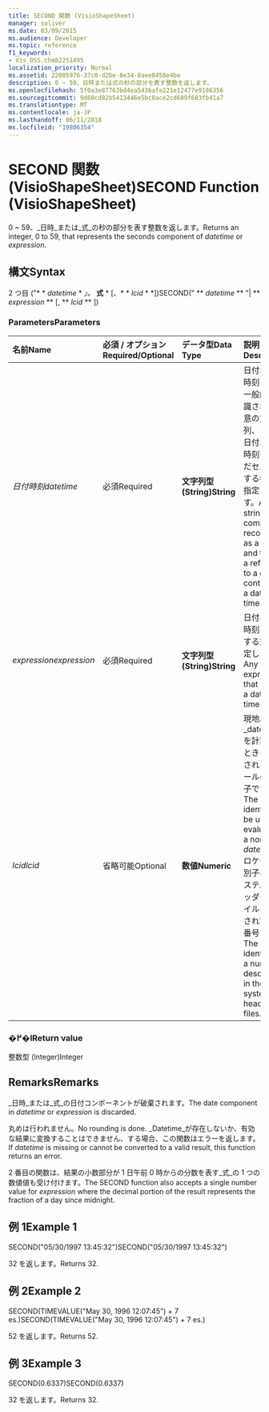```yaml
---
title: SECOND 関数 (VisioShapeSheet)
manager: soliver
ms.date: 03/09/2015
ms.audience: Developer
ms.topic: reference
f1_keywords:
- Vis_DSS.chm82251495
localization_priority: Normal
ms.assetid: 22005976-37c0-d2be-8e34-8aee8458e4be
description: 0 ~ 59、日時または式の秒の部分を表す整数を返します。
ms.openlocfilehash: 5f0a3e87763bd4ea5436afe221e12477e9186356
ms.sourcegitcommit: 9d60cd82b5413446e5bc8ace2cd689f683fb41a7
ms.translationtype: MT
ms.contentlocale: ja-JP
ms.lasthandoff: 06/11/2018
ms.locfileid: "19806354"
---
```

# <a name="second-function-visioshapesheet"></a><span data-ttu-id="3c7a6-103">SECOND 関数 (VisioShapeSheet)</span><span class="sxs-lookup"><span data-stu-id="3c7a6-103">SECOND Function (VisioShapeSheet)</span></span>

<span data-ttu-id="3c7a6-104">0 ~ 59、_日時_または_式_の秒の部分を表す整数を返します。</span><span class="sxs-lookup"><span data-stu-id="3c7a6-104">Returns an integer, 0 to 59, that represents the seconds component of  _datetime_ or  _expression_.</span></span>
  
## <a name="syntax"></a><span data-ttu-id="3c7a6-105">構文</span><span class="sxs-lookup"><span data-stu-id="3c7a6-105">Syntax</span></span>

<span data-ttu-id="3c7a6-106">2 つ目 ("* * *datetime* * *」。* **式** * [、* * *lcid* * *])</span><span class="sxs-lookup"><span data-stu-id="3c7a6-106">SECOND(" ** *datetime* ** "| ** *expression* ** [, ** *lcid* ** ])</span></span> 
  
### <a name="parameters"></a><span data-ttu-id="3c7a6-107">Parameters</span><span class="sxs-lookup"><span data-stu-id="3c7a6-107">Parameters</span></span>

|<span data-ttu-id="3c7a6-108">**名前**</span><span class="sxs-lookup"><span data-stu-id="3c7a6-108">**Name**</span></span>|<span data-ttu-id="3c7a6-109">**必須 / オプション**</span><span class="sxs-lookup"><span data-stu-id="3c7a6-109">**Required/Optional**</span></span>|<span data-ttu-id="3c7a6-110">**データ型**</span><span class="sxs-lookup"><span data-stu-id="3c7a6-110">**Data Type**</span></span>|<span data-ttu-id="3c7a6-111">**説明**</span><span class="sxs-lookup"><span data-stu-id="3c7a6-111">**Description**</span></span>|
|:-----|:-----|:-----|:-----|
| <span data-ttu-id="3c7a6-112">_日付時刻_</span><span class="sxs-lookup"><span data-stu-id="3c7a6-112">_datetime_</span></span> <br/> |<span data-ttu-id="3c7a6-113">必須</span><span class="sxs-lookup"><span data-stu-id="3c7a6-113">Required</span></span>  <br/> |<span data-ttu-id="3c7a6-114">**文字列型 (String)**</span><span class="sxs-lookup"><span data-stu-id="3c7a6-114">**String**</span></span> <br/> |<span data-ttu-id="3c7a6-115">日付および時刻として一般的に認識される任意の文字列、または日付および時刻を含んだセルに対する参照を指定します。</span><span class="sxs-lookup"><span data-stu-id="3c7a6-115">Any string commonly recognized as a date and time or a reference to a cell containing a date and time.</span></span>  <br/> |
| <span data-ttu-id="3c7a6-116">_expression_</span><span class="sxs-lookup"><span data-stu-id="3c7a6-116">_expression_</span></span> <br/> |<span data-ttu-id="3c7a6-117">必須</span><span class="sxs-lookup"><span data-stu-id="3c7a6-117">Required</span></span>  <br/> |<span data-ttu-id="3c7a6-118">**文字列型 (String)**</span><span class="sxs-lookup"><span data-stu-id="3c7a6-118">**String**</span></span> <br/> | <span data-ttu-id="3c7a6-119">日付および時刻を算出する式を指定します。</span><span class="sxs-lookup"><span data-stu-id="3c7a6-119">Any expression that yields a date and time.</span></span>  <br/> |
| <span data-ttu-id="3c7a6-120">_lcid_</span><span class="sxs-lookup"><span data-stu-id="3c7a6-120">_lcid_</span></span> <br/> |<span data-ttu-id="3c7a6-121">省略可能</span><span class="sxs-lookup"><span data-stu-id="3c7a6-121">Optional</span></span>  <br/> |<span data-ttu-id="3c7a6-122">**数値**</span><span class="sxs-lookup"><span data-stu-id="3c7a6-122">**Numeric**</span></span> <br/> |<span data-ttu-id="3c7a6-123">現地以外の_datetime_を計算するときに使用されるロケールの識別子です。</span><span class="sxs-lookup"><span data-stu-id="3c7a6-123">The locale identifier to be used in evaluating a nonlocal  _datetime_.</span></span> <span data-ttu-id="3c7a6-124">ロケール識別子は、システムのヘッダー ファイルに記載されている番号です。</span><span class="sxs-lookup"><span data-stu-id="3c7a6-124">The locale identifier is a number described in the system header files.</span></span>  <br/> |
   
### <a name="return-value"></a><span data-ttu-id="3c7a6-125">�߂�l</span><span class="sxs-lookup"><span data-stu-id="3c7a6-125">Return value</span></span>

<span data-ttu-id="3c7a6-126">整数型 (Integer)</span><span class="sxs-lookup"><span data-stu-id="3c7a6-126">Integer</span></span>
  
## <a name="remarks"></a><span data-ttu-id="3c7a6-127">Remarks</span><span class="sxs-lookup"><span data-stu-id="3c7a6-127">Remarks</span></span>

<span data-ttu-id="3c7a6-128">_日時_または_式_の日付コンポーネントが破棄されます。</span><span class="sxs-lookup"><span data-stu-id="3c7a6-128">The date component in  _datetime_ or  _expression_ is discarded.</span></span> 
  
<span data-ttu-id="3c7a6-129">丸めは行われません。</span><span class="sxs-lookup"><span data-stu-id="3c7a6-129">No rounding is done.</span></span> <span data-ttu-id="3c7a6-130">_Datetime_が存在しないか、有効な結果に変換することはできません、する場合、この関数はエラーを返します。</span><span class="sxs-lookup"><span data-stu-id="3c7a6-130">If  _datetime_ is missing or cannot be converted to a valid result, this function returns an error.</span></span> 
  
<span data-ttu-id="3c7a6-131">2 番目の関数は、結果の小数部分が 1 日午前 0 時からの分数を表す_式_の 1 つの数値値も受け付けます。</span><span class="sxs-lookup"><span data-stu-id="3c7a6-131">The SECOND function also accepts a single number value for  _expression_ where the decimal portion of the result represents the fraction of a day since midnight.</span></span> 
  
## <a name="example-1"></a><span data-ttu-id="3c7a6-132">例 1</span><span class="sxs-lookup"><span data-stu-id="3c7a6-132">Example 1</span></span>

<span data-ttu-id="3c7a6-133">SECOND("05/30/1997 13:45:32")</span><span class="sxs-lookup"><span data-stu-id="3c7a6-133">SECOND("05/30/1997 13:45:32")</span></span>
  
<span data-ttu-id="3c7a6-134">32 を返します。</span><span class="sxs-lookup"><span data-stu-id="3c7a6-134">Returns 32.</span></span>
  
## <a name="example-2"></a><span data-ttu-id="3c7a6-135">例 2</span><span class="sxs-lookup"><span data-stu-id="3c7a6-135">Example 2</span></span>

<span data-ttu-id="3c7a6-136">SECOND(TIMEVALUE("May 30, 1996 12:07:45") + 7 es.)</span><span class="sxs-lookup"><span data-stu-id="3c7a6-136">SECOND(TIMEVALUE("May 30, 1996 12:07:45") + 7 es.)</span></span>
  
<span data-ttu-id="3c7a6-137">52 を返します。</span><span class="sxs-lookup"><span data-stu-id="3c7a6-137">Returns 52.</span></span>
  
## <a name="example-3"></a><span data-ttu-id="3c7a6-138">例 3</span><span class="sxs-lookup"><span data-stu-id="3c7a6-138">Example 3</span></span>

<span data-ttu-id="3c7a6-139">SECOND(0.6337)</span><span class="sxs-lookup"><span data-stu-id="3c7a6-139">SECOND(0.6337)</span></span>
  
<span data-ttu-id="3c7a6-140">32 を返します。</span><span class="sxs-lookup"><span data-stu-id="3c7a6-140">Returns 32.</span></span>
  

